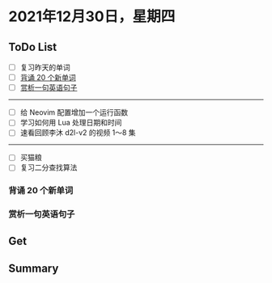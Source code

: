 # 2021年12月30日，星期四
## ToDo List


- [ ] 复习昨天的单词
- [ ] [背诵 20 个新单词](#背诵-20-个新单词)
- [ ] [赏析一句英语句子](#赏析一句英语句子)
--------
- [ ] 给 Neovim 配置增加一个运行函数
- [ ] 学习如何用 Lua 处理日期和时间
- [ ] 速看回顾李沐 d2l-v2 的视频 1～8 集
--------
- [ ] 买猫粮
- [ ] 复习二分查找算法

### 背诵 20 个新单词

### 赏析一句英语句子

## Get

## Summary
